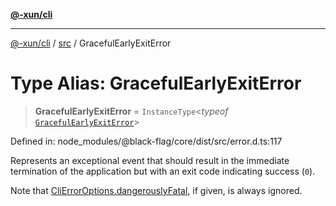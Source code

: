 [**@-xun/cli**](../../README.md)

***

[@-xun/cli](../../README.md) / [src](../README.md) / GracefulEarlyExitError

# Type Alias: GracefulEarlyExitError

> **GracefulEarlyExitError** = `InstanceType`\<*typeof* [`GracefulEarlyExitError`](../variables/GracefulEarlyExitError.md)\>

Defined in: node\_modules/@black-flag/core/dist/src/error.d.ts:117

Represents an exceptional event that should result in the immediate
termination of the application but with an exit code indicating success
(`0`).

Note that [CliErrorOptions.dangerouslyFatal](CliErrorOptions.md#dangerouslyfatal), if given, is always
ignored.
